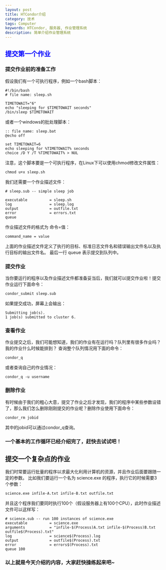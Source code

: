 ```yaml
---
layout: post
title: HTCondor介绍
category: 技术 
tags: Computer 
keywords: HTCondor, 服务器, 作业管理系统
description: 简单介绍作业管理系统
---
```


## <font color=blue>提交第一个作业</font>

### 提交作业前的准备工作

假设我们有一个可执行程序，例如一个bash脚本：
```
#!/bin/bash
# file name: sleep.sh

TIMETOWAIT="6"
echo "sleeping for $TIMETOWAIT seconds"
/bin/sleep $TIMETOWAIT
```
或者一个windows的批处理脚本：
```
:: file name: sleep.bat
@echo off

set TIMETOWAIT=6
echo sleeping for %TIMETOWAIT% seconds
choice /D Y /T %TIMETOWAIT% > NUL
```
注意，这个脚本要是一个可执行程序，在Linux下可以使用chmod修改文件属性：
```
chmod u+x sleep.sh
```
我们还需要一个作业描述文件：
```
# sleep.sub -- simple sleep job

executable          = sleep.sh
log                 = sleep.log
output              = outfile.txt
error               = errors.txt
queue
```

作业描述文件的格式为 命令=值：
```
command_name = value
```

上面的作业描述文件定义了执行的目标、标准日志文件名和错误输出文件名以及执行目标的输出文件名。
最后一行 queue 表示提交到队列中。


### 提交作业
当你要运行的程序以及作业描述文件都准备妥当后，我们就可以提交作业啦！提交作业运行下面命令：
```
condor_submit sleep.sub
```
如果提交成功，屏幕上会输出：
```
Submitting job(s).
1 job(s) submitted to cluster 6.
```

### 查看作业
作业提交之后，我们可能想知道，我们的作业有在运行吗？队列里有很多作业吗？我的作业什么时候能排到？
查询整个队列情况用下面的命令：
```
condor_q
```
或者查询自己的作业情况：
```
condor_q -u username
```

### 删除作业
有时候由于我们的粗心大意，提交了作业之后才发现，我们的程序中某些参数设错了，那么我们怎么删除刚刚提交的作业呢？删除作业使用下面命令：
```
condor_rm jobid
```
其中的jobid可以通过condor_q查询。

### 一个基本的工作循环已经介绍完了，赶快去试试吧！


## 提交一个复杂点的作业
我们时常要运行批量的程序以求最大化利用计算机的资源，并且作业后面要跟随一定的参数。
比如我们要运行一个名为 science.exe 的程序，执行它的时候需要3个参数：
```
science.exe infile-A.txt infile-B.txt outfile.txt
```
并且这个程序我们要同时执行100个（假设服务器上有100个CPU），此时作业描述文件可以这样写：
```
# science.sub -- run 100 instances of science.exe
executable          = science.exe
arguments           = "infile-$(Process)A.txt infile-$(Process)B.txt outfile$(Process).txt"
log                 = science$(Process).log
output              = outfile$(Process).txt
error               = errors$(Process).txt
queue 100
```
### 以上就是今天介绍的内容，大家赶快操练起来吧~


